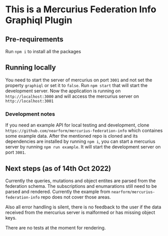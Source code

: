 # This is a Mercurius Federation Info Graphiql Plugin

## Pre-requirements

Run `npm i` to install all the packages

## Running locally

You need to start the server of mercurius on port `3001` and not set the property `graphiql` or set it to `false`.
Run `npm start` that will start the development server.
Now the application is running on `http://localhost:3000` and will access the mercurius server on `http://localhost:3001`

### Development notes

If you need an example API for local testing and development, clone `https://github.com/nearform/mercurius-federation-info` which containes some example data. After the mentioned repo is cloned and its dependencies are installed by running `npm i`, you can start a mercurius server by running `npm run example`. It will start the development server on port `3001`.

## Next steps (as of 14th Oct 2022)

Currently the queries, mutations and object entites are parsed from the federation schema. The subscriptions and enumarations still need to be parsed and rendered. Currently the example from `nearform/mercurius-federation-info` repo does not cover those areas.

Also all error handling is silent, there is no feedback to the user if the data received from the mercurius server is malformed or has missing object keys.

There are no tests at the moment for rendering.
